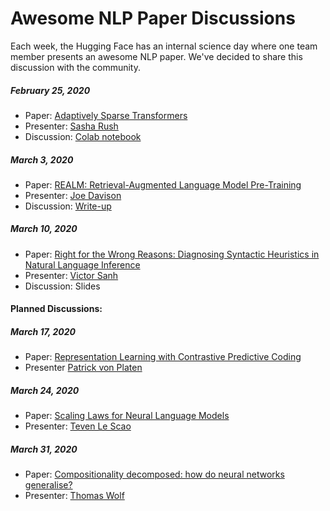 # Awesome NLP Paper Discussions

Each week, the Hugging Face has an internal science day where one team member presents an awesome NLP paper. We've decided to share this discussion with the community.

##### February 25, 2020
- Paper: [Adaptively Sparse Transformers](https://arxiv.org/abs/1909.00015)
- Presenter: [Sasha Rush](https://twitter.com/srush_nlp)
- Discussion: [Colab notebook](https://colab.research.google.com/drive/1EB7MI_3gzAR1gFwPPO27YU9uYzE_odSu)

##### March 3, 2020
- Paper: [REALM: Retrieval-Augmented Language Model Pre-Training](https://arxiv.org/abs/2002.08909)
- Presenter: [Joe Davison](https://twitter.com/joeddav)
- Discussion: [Write-up](https://joeddav.github.io/blog/2020/03/03/REALM.html)

##### March 10, 2020
- Paper: [Right for the Wrong Reasons: Diagnosing Syntactic Heuristics in Natural Language Inference
](https://arxiv.org/abs/1902.01007)
- Presenter: [Victor Sanh](https://twitter.com/sanhestpasmoi)
- Discussion: Slides


#### Planned Discussions:

##### March 17, 2020
- Paper: [Representation Learning with Contrastive Predictive Coding](https://arxiv.org/abs/1807.03748)
- Presenter [Patrick von Platen](https://twitter.com/PatrickPlaten)

##### March 24, 2020
- Paper: [Scaling Laws for Neural Language Models](https://arxiv.org/abs/2001.08361)
- Presenter: [Teven Le Scao](https://twitter.com/Fluke_Ellington)

##### March 31, 2020
- Paper: [Compositionality decomposed: how do neural networks generalise?](https://arxiv.org/abs/1908.08351)
- Presenter: [Thomas Wolf](https://twitter.com/Thom_Wolf)
